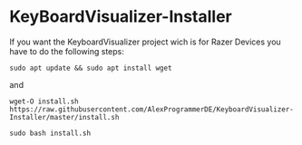 # KeyBoardVisualizer-Installer

If you want the KeyboardVisualizer project wich is for Razer Devices you have to do the following steps:

```
sudo apt update && sudo apt install wget 
```
and
```
wget-O install.sh https://raw.githubusercontent.com/AlexProgrammerDE/KeyboardVisualizer-Installer/master/install.sh 
```
```
sudo bash install.sh
```
